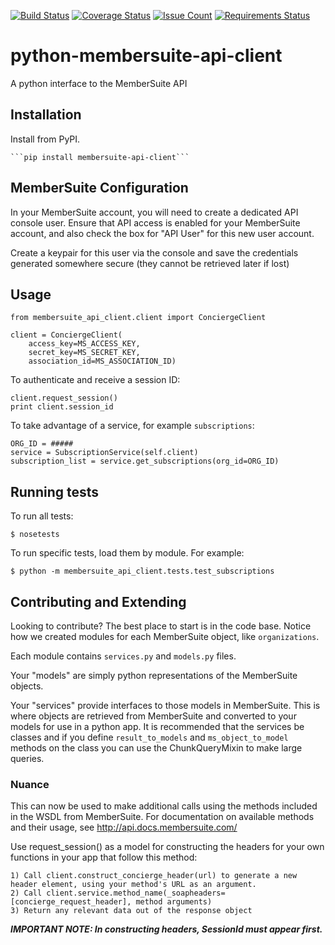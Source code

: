 [![Build Status](https://travis-ci.org/AASHE/python-membersuite-api-client.svg?branch=master)](https://travis-ci.org/AASHE/python-membersuite-api-client) [![Coverage Status](https://coveralls.io/repos/github/AASHE/python-membersuite-api-client/badge.svg?branch=master)](https://coveralls.io/github/AASHE/python-membersuite-api-client?branch=master) [![Issue Count](https://codeclimate.com/github/AASHE/python-membersuite-api-client/badges/issue_count.svg)](https://codeclimate.com/github/AASHE/python-membersuite-api-client/issues) [![Requirements Status](https://requires.io/github/AASHE/python-membersuite-api-client/requirements.svg?branch=master)](https://requires.io/github/AASHE/python-membersuite-api-client/requirements/?branch=master)

# python-membersuite-api-client
A python interface to the MemberSuite API

## Installation

Install from PyPI.

    ```pip install membersuite-api-client```

## MemberSuite Configuration

In your MemberSuite account, you will need to create a dedicated API console
user. Ensure that API access is enabled for your MemberSuite account, and
also check the box for "API User" for this new user account.

Create a keypair for this user via the console and save the credentials
generated somewhere secure (they cannot be retrieved later if lost)


## Usage

    from membersuite_api_client.client import ConciergeClient

    client = ConciergeClient(
        access_key=MS_ACCESS_KEY,
        secret_key=MS_SECRET_KEY,
        association_id=MS_ASSOCIATION_ID)

To authenticate and receive a session ID:

    client.request_session()
    print client.session_id

To take advantage of a service, for example `subscriptions`:

    ORG_ID = #####
    service = SubscriptionService(self.client)
    subscription_list = service.get_subscriptions(org_id=ORG_ID)

## Running tests

To run all tests:

    $ nosetests

To run specific tests, load them by module. For example:

    $ python -m membersuite_api_client.tests.test_subscriptions

## Contributing and Extending

Looking to contribute? The best place to start is in the code base. Notice how
we created modules for each MemberSuite object, like `organizations`.

Each module contains `services.py` and `models.py` files.

Your "models" are simply python representations of the MemberSuite objects.

Your "services" provide interfaces to those models in MemberSuite. This is
where objects are retrieved from MemberSuite and converted to your models for
use in a python app. It is recommended that the services be classes and if
you define `result_to_models` and `ms_object_to_model` methods on the class
you can use the ChunkQueryMixin to make large queries.

### Nuance

This can now be used to make additional calls using the methods included in
the WSDL from MemberSuite. For documentation on available methods and their
usage, see http://api.docs.membersuite.com/

Use request_session() as a model for constructing the headers for
your own functions in your app that follow this method:

    1) Call client.construct_concierge_header(url) to generate a new header element, using your method's URL as an argument.
    2) Call client.service.method_name(_soapheaders=[concierge_request_header], method arguments)
    3) Return any relevant data out of the response object

***IMPORTANT NOTE: In constructing headers, SessionId must appear first.***

